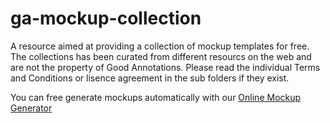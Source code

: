 # ga-mockup-collection
A resource aimed at providing a collection of mockup templates for free. The collections has been curated from different resourcs on the web and are not the property of Good Annotations. Please read the individual Terms and Conditions or lisence agreement in the sub folders if they exist.

You can free generate mockups automatically with our [Online Mockup Generator](https://www.goodannotations.com/tools/mockup-generator-free)
